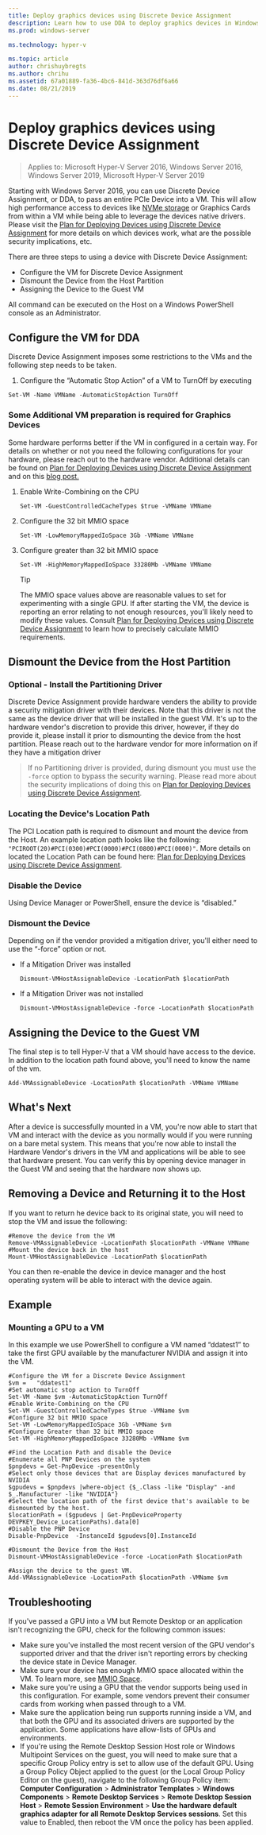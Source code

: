 ```yaml
---
title: Deploy graphics devices using Discrete Device Assignment
description: Learn how to use DDA to deploy graphics devices in Windows Server
ms.prod: windows-server

ms.technology: hyper-v

ms.topic: article
author: chrishuybregts
ms.author: chrihu
ms.assetid: 67a01889-fa36-4bc6-841d-363d76df6a66
ms.date: 08/21/2019
---
```

# Deploy graphics devices using Discrete Device Assignment

> Applies to: Microsoft Hyper-V Server 2016, Windows Server 2016, Windows Server 2019, Microsoft Hyper-V Server 2019  

Starting with Windows Server 2016, you can use Discrete Device Assignment, or DDA, to pass an entire PCIe Device into a VM.  This will allow high performance access to devices like [NVMe storage](./Deploying-storage-devices-using-dda.md) or Graphics Cards from within a VM while being able to leverage the devices native drivers.  Please visit the [Plan for Deploying Devices using Discrete Device Assignment](../plan/Plan-for-Deploying-Devices-using-Discrete-Device-Assignment.md) for more details on which devices work, what are the possible security implications, etc.

There are three steps to using a device with Discrete Device Assignment:
-	Configure the VM for Discrete Device Assignment
-	Dismount the Device from the Host Partition
-	Assigning the Device to the Guest VM

All command can be executed on the Host on a Windows PowerShell console as an Administrator.

## Configure the VM for DDA
Discrete Device Assignment imposes some restrictions to the VMs and the following step needs to be taken.

1.	Configure the “Automatic Stop Action” of a VM to TurnOff by executing

```
Set-VM -Name VMName -AutomaticStopAction TurnOff
```

### Some Additional VM preparation is required for Graphics Devices

Some hardware performs better if the VM in configured in a certain way.  For details on whether or not you need the following configurations for your hardware, please reach out to the hardware vendor. Additional details can be found on [Plan for Deploying Devices using Discrete Device Assignment](../plan/Plan-for-Deploying-Devices-using-Discrete-Device-Assignment.md) and on this [blog post.](https://techcommunity.microsoft.com/t5/Virtualization/Discrete-Device-Assignment-GPUs/ba-p/382266)

1. Enable Write-Combining on the CPU
   ```
   Set-VM -GuestControlledCacheTypes $true -VMName VMName
   ```
2. Configure the 32 bit MMIO space
   ```
   Set-VM -LowMemoryMappedIoSpace 3Gb -VMName VMName
   ```
3. Configure greater than 32 bit MMIO space
   ```
   Set-VM -HighMemoryMappedIoSpace 33280Mb -VMName VMName
   ```
   > [!TIP] 
   > The MMIO space values above are reasonable values to set for experimenting with a single GPU.  If after starting the VM, the device is reporting an error relating to not enough resources, you'll likely need to modify these values. Consult [Plan for Deploying Devices using Discrete Device Assignment](../plan/Plan-for-Deploying-Devices-using-Discrete-Device-Assignment.md) to learn how to precisely calculate MMIO requirements.

## Dismount the Device from the Host Partition
### Optional - Install the Partitioning Driver
Discrete Device Assignment provide hardware venders the ability to provide a security mitigation driver with their devices.  Note that this driver is not the same as the device driver that will be installed in the guest VM.  It's up to the hardware vendor's discretion to provide this driver, however, if they do provide it, please install it prior to dismounting the device from the host partition.  Please reach out to the hardware vendor for more information on if they have a mitigation driver
> If no Partitioning driver is provided, during dismount you must use the `-force` option to bypass the security warning. Please read more about the security implications of doing this on [Plan for Deploying Devices using Discrete Device Assignment](../plan/Plan-for-Deploying-Devices-using-Discrete-Device-Assignment.md).

### Locating the Device's Location Path
The PCI Location path is required to dismount and mount the device from the Host.  An example location path looks like the following: `"PCIROOT(20)#PCI(0300)#PCI(0000)#PCI(0800)#PCI(0000)"`.  More details on located the Location Path can be found here: [Plan for Deploying Devices using Discrete Device Assignment](../plan/Plan-for-Deploying-Devices-using-Discrete-Device-Assignment.md).

### Disable the Device
Using Device Manager or PowerShell, ensure the device is “disabled.”  

### Dismount the Device
Depending on if the vendor provided a mitigation driver, you'll either need to use the “-force” option or not.
- If a Mitigation Driver was installed
  ```
  Dismount-VMHostAssignableDevice -LocationPath $locationPath
  ```
- If a Mitigation Driver was not installed
  ```
  Dismount-VMHostAssignableDevice -force -LocationPath $locationPath
  ```

## Assigning the Device to the Guest VM
The final step is to tell Hyper-V that a VM should have access to the device.  In addition to the location path found above, you'll need to know the name of the vm.

```
Add-VMAssignableDevice -LocationPath $locationPath -VMName VMName
```

## What's Next
After a device is successfully mounted in a VM, you're now able to start that VM and interact with the device as you normally would if you were running on a bare metal system.  This means that you're now able to install the Hardware Vendor's drivers in the VM and applications will be able to see that hardware present.  You can verify this by opening device manager in the Guest VM and seeing that the hardware now shows up.

## Removing a Device and Returning it to the Host
If you want to return he device back to its original state, you will need to stop the VM and issue the following:
```
#Remove the device from the VM
Remove-VMAssignableDevice -LocationPath $locationPath -VMName VMName
#Mount the device back in the host
Mount-VMHostAssignableDevice -LocationPath $locationPath
```
You can then re-enable the device in device manager and the host operating system will be able to interact with the device again.

## Example

### Mounting a GPU to a VM
In this example we use PowerShell to configure a VM named “ddatest1” to take the first GPU available by the manufacturer NVIDIA and assign it into the VM.  
```
#Configure the VM for a Discrete Device Assignment
$vm = 	"ddatest1"
#Set automatic stop action to TurnOff
Set-VM -Name $vm -AutomaticStopAction TurnOff
#Enable Write-Combining on the CPU
Set-VM -GuestControlledCacheTypes $true -VMName $vm
#Configure 32 bit MMIO space
Set-VM -LowMemoryMappedIoSpace 3Gb -VMName $vm
#Configure Greater than 32 bit MMIO space
Set-VM -HighMemoryMappedIoSpace 33280Mb -VMName $vm

#Find the Location Path and disable the Device
#Enumerate all PNP Devices on the system
$pnpdevs = Get-PnpDevice -presentOnly
#Select only those devices that are Display devices manufactured by NVIDIA
$gpudevs = $pnpdevs |where-object {$_.Class -like "Display" -and $_.Manufacturer -like "NVIDIA"}
#Select the location path of the first device that's available to be dismounted by the host.
$locationPath = ($gpudevs | Get-PnpDeviceProperty DEVPKEY_Device_LocationPaths).data[0]
#Disable the PNP Device
Disable-PnpDevice  -InstanceId $gpudevs[0].InstanceId

#Dismount the Device from the Host
Dismount-VMHostAssignableDevice -force -LocationPath $locationPath

#Assign the device to the guest VM.
Add-VMAssignableDevice -LocationPath $locationPath -VMName $vm
```

## Troubleshooting

If you've passed a GPU into a VM but Remote Desktop or an application isn't recognizing the GPU, check for the following common issues:

- Make sure you've installed the most recent version of the GPU vendor's supported driver and that the driver isn't reporting errors by checking the device state in Device Manager.
- Make sure your device has enough MMIO space allocated within the VM. To learn more, see [MMIO Space](../plan/Plan-for-Deploying-Devices-using-Discrete-Device-Assignment.md#mmio-space).
- Make sure you're using a GPU that the vendor supports being used in this configuration. For example, some vendors prevent their consumer cards from working when passed through to a VM.
- Make sure the application being run supports running inside a VM, and that both the GPU and its associated drivers are supported by the application. Some applications have allow-lists of GPUs and environments.
- If you're using the Remote Desktop Session Host role or Windows Multipoint Services on the guest, you will need to make sure that a specific Group Policy entry is set to allow use of the default GPU. Using a Group Policy Object applied to the guest (or the Local Group Policy Editor on the guest), navigate to the following Group Policy item: **Computer Configuration** > **Administrator Templates** > **Windows Components** > **Remote Desktop Services** > **Remote Desktop Session Host** > **Remote Session Environment** > **Use the hardware default graphics adapter for all Remote Desktop Services sessions**. Set this value to Enabled, then reboot the VM once the policy has been applied.
